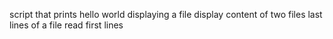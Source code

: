 script that prints hello world
displaying a file
display content of two files
last lines of a file
read first lines
